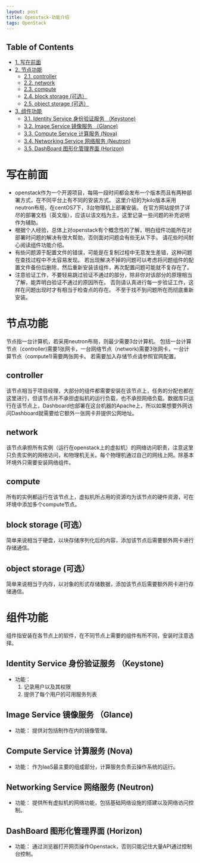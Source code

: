 ```yaml
---
layout: post
title: Openstack-功能介绍
tags: OpenStack
---
```

<div id="table-of-contents">
<h2>Table of Contents</h2>
<div id="text-table-of-contents">
<ul>
<li><a href="#sec-1">1. 写在前面</a></li>
<li><a href="#sec-2">2. 节点功能</a>
<ul>
<li><a href="#sec-2-1">2.1. controller</a></li>
<li><a href="#sec-2-2">2.2. network</a></li>
<li><a href="#sec-2-3">2.3. compute</a></li>
<li><a href="#sec-2-4">2.4. block storage (可选）</a></li>
<li><a href="#sec-2-5">2.5. object storage (可选）</a></li>
</ul>
</li>
<li><a href="#sec-3">3. 组件功能</a>
<ul>
<li><a href="#sec-3-1">3.1. Identity Service 身份验证服务 （Keystone)</a></li>
<li><a href="#sec-3-2">3.2. Image Service 镜像服务 （Glance)</a></li>
<li><a href="#sec-3-3">3.3. Compute Service 计算服务 (Nova)</a></li>
<li><a href="#sec-3-4">3.4. Networking Service 网络服务 (Neutron)</a></li>
<li><a href="#sec-3-5">3.5. DashBoard 图形化管理界面 (Horizon)</a></li>
</ul>
</li>
</ul>
</div>
</div>

# 写在前面<a id="sec-1" name="sec-1"></a>

-   openstack作为一个开源项目，每隔一段时间都会发布一个版本而且有两种部署方式，在不同平台上有不同的安装方式。 这里介绍的为kilo版本采用neutron布局，在centOS7下，3台物理机上部署安装。 在官方网站提供了详尽的部署文档（英文版），应该以该文档为主，这里记录一些问题的补充说明作为辅助。
-   根据个人经验，总体上对openstack有个概念性的了解，明白组件功能所在对部署时问题的解决有很大帮助，否则面对问题会有些无从下手。 请花些时间耐心阅读组件功能介绍。
-   有些问题源于配置文件的错误，可能是在复制过程中无意发生差错，这种问题在查找过程中不太容易发现。 若出现解决不掉的问题可以考虑将问题组件的配置文件备份后删除，然后重新安装该组件，再次配置问题可能就不复存在了。
-   注意验证工作，不要轻易跳过验证不通过的部分，除非你对该部分的原理相当了解，能弄明白验证不通过的原因所在。 否则请认真进行每一步验证工作，这样在问题出现时才有相当于检查点的存在。 不至于找不到问题所在而彻底重新安装。

# 节点功能<a id="sec-2" name="sec-2"></a>

节点指一台计算机，若采用neutron布局，则最少需要3台计算机。 包括一台计算节点（controller)需要1张网卡，一台网络节点（network)需要3张网卡，一台计算节点（compute1)需要两张网卡。 若需要加入存储节点请参照官网配置。

## controller<a id="sec-2-1" name="sec-2-1"></a>

该节点相当于项目经理，大部分的组件都需要安装在该节点上，任务的分配也都在这里进行，但该节点并不承担虚拟机的运行负载，也不承担网络负载。数据库只运行在该节点上，Dashboard也部署在这台机器的Apache上，所以如果想要外网访问Dashboard就需要给它额外一张网卡并提供公网地址。

## network<a id="sec-2-2" name="sec-2-2"></a>

该节点承担所有实例（运行在openstack上的虚拟机）的网络访问职责，注意这里只负责实例的网络访问，和物理机无关。每个物理机通过自己的网线上网。除基本环境外只需要安装网络组件。

## compute<a id="sec-2-3" name="sec-2-3"></a>

所有的实例都运行在该节点上，虚拟机所占用的资源均为该节点的硬件资源，可在环境中添加多个compute节点。

## block storage (可选）<a id="sec-2-4" name="sec-2-4"></a>

简单来说相当于硬盘，以块存储序列化后的内容，添加该节点后需要额外网卡进行存储通信。

## object storage (可选）<a id="sec-2-5" name="sec-2-5"></a>

简单来说相当于内存，以对象的形式存储数据，添加该节点后需要额外网卡进行存储通信。

# 组件功能<a id="sec-3" name="sec-3"></a>

组件指安装在各节点上的软件，在不同节点上需要的组件有所不同，安装时注意选择。

## Identity Service 身份验证服务 （Keystone)<a id="sec-3-1" name="sec-3-1"></a>

-   功能：
    1.  记录用户以及其权限
    2.  提供了每个用户的可用服务列表

## Image Service 镜像服务 （Glance)<a id="sec-3-2" name="sec-3-2"></a>

-   功能：
    提供对包括制作在内的镜像管理。

## Compute Service 计算服务 (Nova)<a id="sec-3-3" name="sec-3-3"></a>

-   功能：
    作为IaaS最主要的组成部分，计算服务负责云操作系统的运行。

## Networking Service 网络服务 (Neutron)<a id="sec-3-4" name="sec-3-4"></a>

-   功能：
    提供所有虚拟机的网络功能，包括基础网络设施的搭建以及网络访问控制。

## DashBoard 图形化管理界面 (Horizon)<a id="sec-3-5" name="sec-3-5"></a>

-   功能：
    通过浏览器打开网页操作Openstack，否则只能记住大量API通过控制台控制。